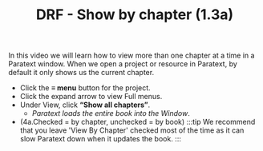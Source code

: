 ﻿---
title: DRF - Show by chapter (1.3a)
---
In this video we will learn how to view more than one chapter at a time in a Paratext window. When we open a project or resource in Paratext, by default it only shows us the current chapter.

-  Click the **≡ menu** button for the project.
-  Click the expand arrow to view Full menus.
-  Under View, click **“Show all chapters”**.  
    -  *Paratext loads the entire book into the Window*.
-  (4a.Checked = by chapter, unchecked = by book)
:::tip
We recommend that you leave 'View By Chapter' checked most of the time as it can slow Paratext down when it updates the book.
:::
